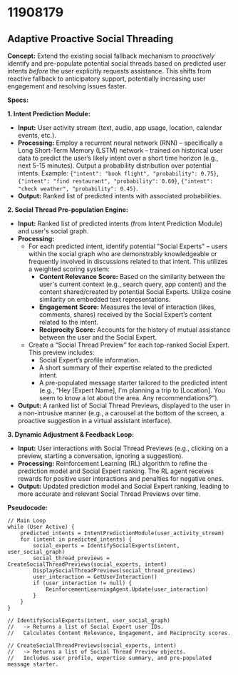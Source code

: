 # 11908179

## Adaptive Proactive Social Threading

**Concept:** Extend the existing social fallback mechanism to *proactively* identify and pre-populate potential social threads based on predicted user intents *before* the user explicitly requests assistance. This shifts from reactive fallback to anticipatory support, potentially increasing user engagement and resolving issues faster.

**Specs:**

**1. Intent Prediction Module:**

*   **Input:** User activity stream (text, audio, app usage, location, calendar events, etc.).
*   **Processing:** Employ a recurrent neural network (RNN) – specifically a Long Short-Term Memory (LSTM) network – trained on historical user data to predict the user’s likely intent over a short time horizon (e.g., next 5-15 minutes). Output a probability distribution over potential intents.  Example: `{"intent": "book flight", "probability": 0.75}`, `{"intent": "find restaurant", "probability": 0.60}`, `{"intent": "check weather", "probability": 0.45}`.
*   **Output:** Ranked list of predicted intents with associated probabilities.

**2. Social Thread Pre-population Engine:**

*   **Input:**  Ranked list of predicted intents (from Intent Prediction Module) and user's social graph.
*   **Processing:**
    *   For each predicted intent, identify potential "Social Experts" – users within the social graph who are demonstrably knowledgeable or frequently involved in discussions related to that intent. This utilizes a weighted scoring system:
        *   **Content Relevance Score:**  Based on the similarity between the user's current context (e.g., search query, app content) and the content shared/created by potential Social Experts. Utilize cosine similarity on embedded text representations.
        *   **Engagement Score:** Measures the level of interaction (likes, comments, shares) received by the Social Expert’s content related to the intent.
        *   **Reciprocity Score:**  Accounts for the history of mutual assistance between the user and the Social Expert.
    *   Create a “Social Thread Preview” for each top-ranked Social Expert. This preview includes:
        *   Social Expert’s profile information.
        *   A short summary of their expertise related to the predicted intent.
        *   A pre-populated message starter tailored to the predicted intent (e.g., “Hey [Expert Name], I'm planning a trip to [Location].  You seem to know a lot about the area.  Any recommendations?”).
*   **Output:** A ranked list of Social Thread Previews, displayed to the user in a non-intrusive manner (e.g., a carousel at the bottom of the screen, a proactive suggestion in a virtual assistant interface).

**3. Dynamic Adjustment & Feedback Loop:**

*   **Input:** User interactions with Social Thread Previews (e.g., clicking on a preview, starting a conversation, ignoring a suggestion).
*   **Processing:**  Reinforcement Learning (RL) algorithm to refine the prediction model and Social Expert ranking.  The RL agent receives rewards for positive user interactions and penalties for negative ones.
*   **Output:** Updated prediction model and Social Expert ranking, leading to more accurate and relevant Social Thread Previews over time.



**Pseudocode:**

```
// Main Loop
while (User Active) {
    predicted_intents = IntentPredictionModule(user_activity_stream)
    for (intent in predicted_intents) {
        social_experts = IdentifySocialExperts(intent, user_social_graph)
        social_thread_previews = CreateSocialThreadPreviews(social_experts, intent)
        DisplaySocialThreadPreviews(social_thread_previews)
        user_interaction = GetUserInteraction()
        if (user_interaction != null) {
            ReinforcementLearningAgent.Update(user_interaction)
        }
    }
}

// IdentifySocialExperts(intent, user_social_graph)
//   -> Returns a list of Social Expert user IDs.
//   Calculates Content Relevance, Engagement, and Reciprocity scores.

// CreateSocialThreadPreviews(social_experts, intent)
//   -> Returns a list of Social Thread Preview objects.
//   Includes user profile, expertise summary, and pre-populated message starter.
```